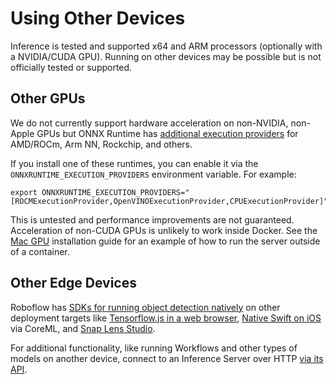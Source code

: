 # Using Other Devices

Inference is tested and supported x64 and ARM processors (optionally with a
NVIDIA/CUDA GPU). Running on other devices may be possible but is not officially
tested or supported.

## Other GPUs

We do not currently support hardware acceleration on non-NVIDIA, non-Apple GPUs but ONNX
Runtime has [additional execution providers](https://onnxruntime.ai/docs/execution-providers/)
for AMD/ROCm, Arm NN, Rockchip, and others.

If you install one of these runtimes, you can enable it via the `ONNXRUNTIME_EXECUTION_PROVIDERS`
environment variable. For example:
```
export ONNXRUNTIME_EXECUTION_PROVIDERS="[ROCMExecutionProvider,OpenVINOExecutionProvider,CPUExecutionProvider]"
```

This is untested and performance improvements are not guaranteed.
Acceleration of non-CUDA GPUs is unlikely to work inside Docker. See the [Mac GPU](mac.md)
installation guide for an example of how to run the server outside of a container.

## Other Edge Devices

Roboflow has
[SDKs for running object detection natively](https://docs.roboflow.com/deploy/supported-deployment-devices)
on other deployment targets like
[Tensorflow.js in a web browser](https://docs.roboflow.com/deploy/sdks/web-browser),
[Native Swift on iOS](https://docs.roboflow.com/deploy/sdks/mobile-ios-on-device) via CoreML, and
[Snap Lens Studio](https://docs.roboflow.com/deploy/sdks/lens-studio).

For additional functionality, like running Workflows and other types of models on another
device, connect to an Inference Server over HTTP [via its API](/api/).